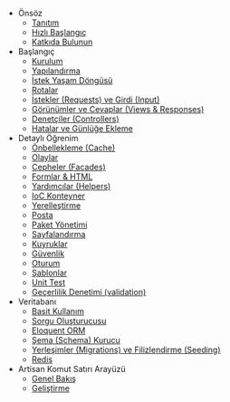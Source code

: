 - Önsöz
    - [Tanıtım](/docs/introduction)
    - [Hızlı Başlangıç](/docs/quick)
    - [Katkıda Bulunun](/docs/contributing)
- Başlangıç
    - [Kurulum](/docs/installation)
    - [Yapılandırma](/docs/configuration)
    - [İstek Yaşam Döngüsü](/docs/lifecycle)
    - [Rotalar](/docs/routing)
    - [İstekler (Requests) ve Girdi (Input)](/docs/requests)
    - [Görünümler ve Cevaplar (Views & Responses)](/docs/responses)
    - [Denetçiler (Controllers)](/docs/controllers)
    - [Hatalar ve Günlüğe Ekleme](/docs/errors)
- Detaylı Öğrenim
    - [Önbellekleme (Cache)](/docs/cache)
    - [Olaylar](/docs/events)
    - [Cepheler (Facades)](/docs/facades)
    - [Formlar & HTML](/docs/html)
    - [Yardımcılar (Helpers)](/docs/helpers)
    - [IoC Konteyner](/docs/ioc)
    - [Yerelleştirme](/docs/localization)
    - [Posta](/docs/mail)
    - [Paket Yönetimi](/docs/packages)
    - [Sayfalandırma](/docs/pagination)
    - [Kuyruklar](/docs/queues)
    - [Güvenlik](/docs/security)
    - [Oturum](/docs/session)
    - [Şablonlar](/docs/templates)
    - [Unit Test](/docs/testing)
    - [Geçerlilik Denetimi (validation)](/docs/validation)
- Veritabanı
    - [Basit Kullanım](/docs/database)
    - [Sorgu Oluşturucusu](/docs/queries)
    - [Eloquent ORM](/docs/eloquent)
    - [Şema (Schema) Kurucu](/docs/schema)
    - [Yerleşimler (Migrations) ve Filizlendirme (Seeding)](/docs/migrations)
    - [Redis](/docs/redis)
- Artisan Komut Satırı Arayüzü
    - [Genel Bakış](/docs/artisan)
    - [Geliştirme](/docs/commands)
